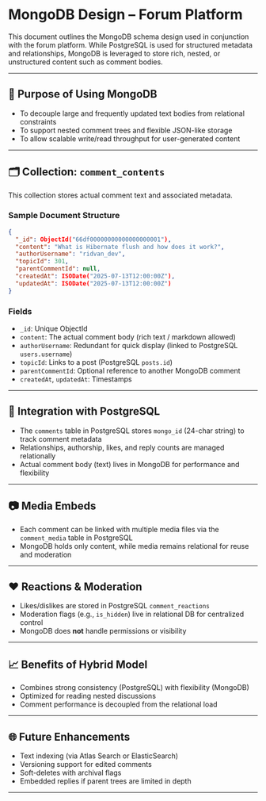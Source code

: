 # MongoDB Design – Forum Platform

This document outlines the MongoDB schema design used in conjunction with the forum platform. While PostgreSQL is used for structured metadata and relationships, MongoDB is leveraged to store rich, nested, or unstructured content such as comment bodies.

---

## 📌 Purpose of Using MongoDB

* To decouple large and frequently updated text bodies from relational constraints
* To support nested comment trees and flexible JSON-like storage
* To allow scalable write/read throughput for user-generated content

---

## 🗂️ Collection: `comment_contents`

This collection stores actual comment text and associated metadata.

### Sample Document Structure

```json
{
  "_id": ObjectId("66df00000000000000000001"),
  "content": "What is Hibernate flush and how does it work?",
  "authorUsername": "ridvan_dev",
  "topicId": 301,
  "parentCommentId": null,
  "createdAt": ISODate("2025-07-13T12:00:00Z"),
  "updatedAt": ISODate("2025-07-13T12:00:00Z")
}
```

### Fields

* `_id`: Unique ObjectId
* `content`: The actual comment body (rich text / markdown allowed)
* `authorUsername`: Redundant for quick display (linked to PostgreSQL `users.username`)
* `topicId`: Links to a post (PostgreSQL `posts.id`)
* `parentCommentId`: Optional reference to another MongoDB comment
* `createdAt`, `updatedAt`: Timestamps

---

## 🔄 Integration with PostgreSQL

* The `comments` table in PostgreSQL stores `mongo_id` (24-char string) to track comment metadata
* Relationships, authorship, likes, and reply counts are managed relationally
* Actual comment body (text) lives in MongoDB for performance and flexibility

---

## 📷 Media Embeds

* Each comment can be linked with multiple media files via the `comment_media` table in PostgreSQL
* MongoDB holds only content, while media remains relational for reuse and moderation

---

## ❤️ Reactions & Moderation

* Likes/dislikes are stored in PostgreSQL `comment_reactions`
* Moderation flags (e.g., `is_hidden`) live in relational DB for centralized control
* MongoDB does **not** handle permissions or visibility

---

## 📈 Benefits of Hybrid Model

* Combines strong consistency (PostgreSQL) with flexibility (MongoDB)
* Optimized for reading nested discussions
* Comment performance is decoupled from the relational load

---

## 🌐 Future Enhancements

* Text indexing (via Atlas Search or ElasticSearch)
* Versioning support for edited comments
* Soft-deletes with archival flags
* Embedded replies if parent trees are limited in depth

---

